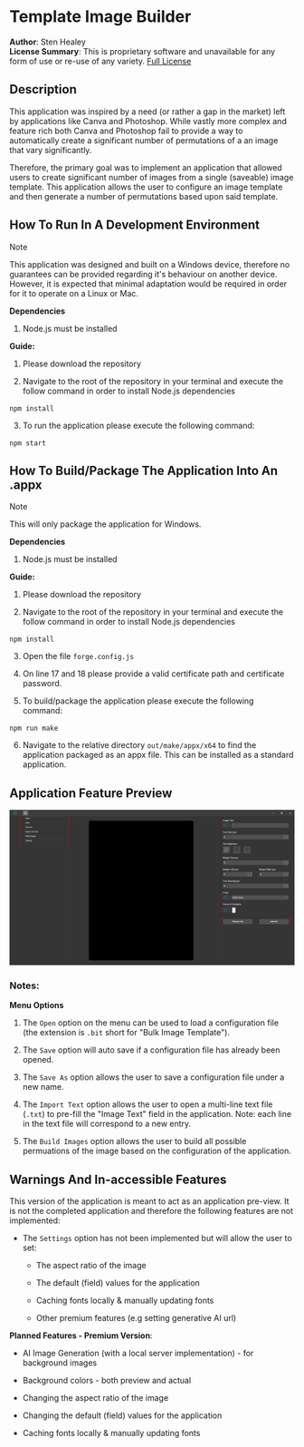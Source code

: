 # Template Image Builder

**Author**: Sten Healey\
**License Summary**: This is proprietary software and unavailable for any form of use or re-use of any variety. [Full License](LICENSE.txt)

## Description
This application was inspired by a need (or rather a gap in the market) left by applications like Canva and Photoshop. While vastly more complex and feature rich both Canva and Photoshop fail to provide a way to automatically create a significant number of permutations of a an image that vary significantly.

Therefore, the primary goal was to implement an application that allowed users to create significant number of images from a single (saveable) image template. This application allows the user to  configure an image template and then generate a number of permutations based upon said template.

## How To Run In A Development Environment
> [!NOTE]
> This application was designed and built on a Windows device, therefore no guarantees can be provided regarding it's behaviour on another device. However, it is expected that minimal adaptation would be required in order for it to operate on a Linux or Mac.

**Dependencies**

1. Node.js must be installed

**Guide:**

1. Please download the repository

2. Navigate to the root of the repository in your terminal and execute the follow command in order to install Node.js dependencies

```console
npm install
```

3. To run the application please execute the following command:

```console
npm start
```

## How To Build/Package The Application Into An .appx

> [!Note]
> This will only package the application for Windows.

**Dependencies**

1. Node.js must be installed

**Guide:**

1. Please download the repository

2. Navigate to the root of the repository in your terminal and execute the follow command in order to install Node.js dependencies

```console
npm install
```

3. Open the file `forge.config.js`

4. On line 17 and 18 please provide a valid certificate path and certificate password.

5. To build/package the application please execute the following command:

```console
npm run make
```

6. Navigate to the relative directory `out/make/appx/x64` to find the application packaged as an appx file. This can be installed as a standard application.


## Application Feature Preview

![Screenshot of Template Image Builder](docs/Application%20Layout.PNG)

### Notes:

**Menu Options**
1. The `Open` option on the menu can be used to load a configuration file (the extension is `.bit` short for "Bulk Image Template").

2. The `Save` option will auto save if a configuration file has already been opened.

3. The `Save As` option allows the user to save a configuration file under a new name.

4. The `Import Text` option allows the user to open a multi-line text file (`.txt`) to pre-fill the "Image Text" field in the application. Note: each line in the text file will correspond to a new entry.

5. The `Build Images` option allows the user to build all possible permuations of the image based on the configuration of the application.


## Warnings And In-accessible Features

This version of the application is meant to act as an application pre-view. It is not the completed application and therefore the following features are not implemented:

* The `Settings` option has not been implemented but will allow the user to set:
    
   * The aspect ratio of the image

   * The default (field) values for the application

   * Caching fonts locally & manually updating fonts

   * Other premium features (e.g setting generative AI url)

**Planned Features - Premium Version**:

* AI Image Generation (with a local server implementation) - for background images

* Background colors - both preview and actual

* Changing the aspect ratio of the image

* Changing the default (field) values for the application

* Caching fonts locally & manually updating fonts


